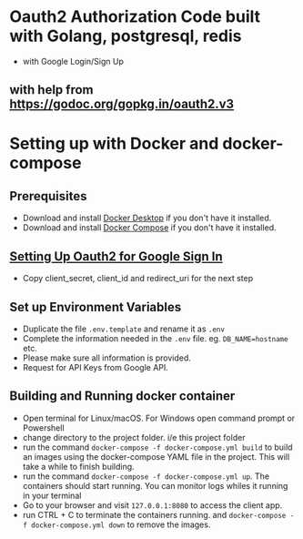 # Oauth2 Authorization Code built with Golang, postgresql, redis 
* with Google Login/Sign Up
## with help from https://godoc.org/gopkg.in/oauth2.v3

# Setting up with Docker and docker-compose
## Prerequisites

  * Download and install [Docker Desktop](https://www.docker.com/get-started) if you don't have it installed.
  * Download and install [Docker Compose](https://docs.docker.com/compose/install) if you don't have it installed.
  
## [Setting Up Oauth2 for Google Sign In](https://support.google.com/cloud/answer/6158849?hl=en)
  * Copy client_secret, client_id and redirect_uri for the next step 
## Set up Environment Variables
  * Duplicate the file `.env.template` and rename it as `.env`
  * Complete the information needed in the `.env` file. eg. `DB_NAME=hostname` etc. 
  * Please make sure all information is provided.
  * Request for API Keys from Google API. 

## Building and Running docker container  
  * Open terminal for Linux/macOS. For Windows open command prompt or Powershell
  * change directory to the project folder. i/e this project folder
  * run the command `docker-compose -f docker-compose.yml build` to build an images using the docker-compose YAML file in the project. This will take a while to finish building. 
  * run the command  `docker-compose -f docker-compose.yml up`. The containers should start running. You can monitor logs whiles it running in your terminal
  * Go to your browser  and visit `127.0.0.1:8080` to access the client app. 
  * run CTRL + C to terminate the containers running. and `docker-compose -f docker-compose.yml down` to remove the images. 
